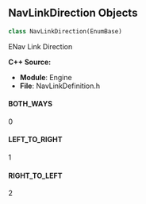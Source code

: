 ## NavLinkDirection Objects

```python
class NavLinkDirection(EnumBase)
```

ENav Link Direction

**C++ Source:**

- **Module**: Engine
- **File**: NavLinkDefinition.h

<a id="unreal.NavLinkDirection.BOTH_WAYS"></a>

#### BOTH_WAYS

0

<a id="unreal.NavLinkDirection.LEFT_TO_RIGHT"></a>

#### LEFT_TO_RIGHT

1

<a id="unreal.NavLinkDirection.RIGHT_TO_LEFT"></a>

#### RIGHT_TO_LEFT

2

<a id="unreal.SmartNavLinkDir"></a>